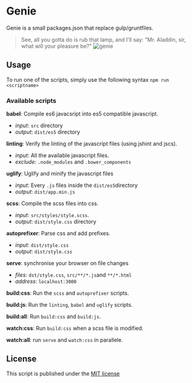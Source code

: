 # Genie

Genie is a small packages.json that replace gulp/gruntfiles.

> See, all you gotta do is rub that lamp, and I'll say:
> "Mr. Aladdin, sir, what will your pleasure be?"
![genie](http://i.giphy.com/tpTOw6sljB2U.gif)

## Usage

To run one of the scripts, simply use the following syntax `npm run <scriptname>`

### Available scripts

__babel__: Compile es6 javacsript into es5 compatible javascript.
- _input_: `src` directory
- _output_: `dist/es5` directory

__linting__: Verify the linting of the javascript files (using jshint and jscs).
- _input_: All the available javascript files.
- _exclude_: `.node_modules` and `.bower_components`

__uglify__: Uglify and minify the javascript files
- _input_: Every `.js` files inside the `dist/es5`directory
- _output_: `dist/app.min.js`

__scss__: Compile the scss files into css.
- _input_: `src/styles/style.scss`.
- _output_: `dist/style.css` directory

__autoprefixer__: Parse css and add prefixes.
- _input_: `dist/style.css`
- _output_: `dist/style.css`

__serve__: synchronise your browser on file changes
- _files_: `dst/style.css`, `src/**/*.js`and `**/*.html`
- _address_: `localhost:3000`

__build:css__: Run the `scss` and `autoprefixer` scripts.

__build:js__: Run the `linting`, `babel` and `uglify` scripts.

__build:all__: Run `build:css` and `build:js`.

__watch:css__: Run `build:css` when a scss file is modified.

__watch:all__: run `serve` and `watch:css` in parallele.

## License
This script is published under the [MIT license](./LICENSE)